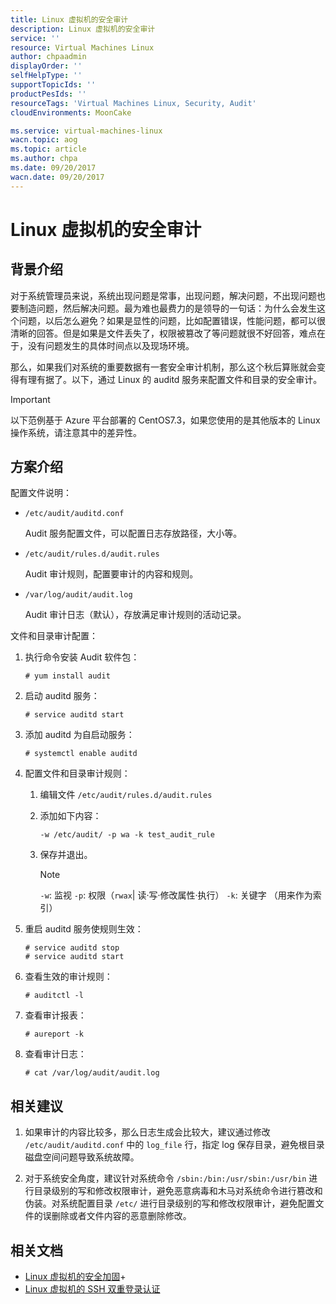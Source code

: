 ```yaml
---
title: Linux 虚拟机的安全审计
description: Linux 虚拟机的安全审计
service: ''
resource: Virtual Machines Linux
author: chpaadmin
displayOrder: ''
selfHelpType: ''
supportTopicIds: ''
productPesIds: ''
resourceTags: 'Virtual Machines Linux, Security, Audit'
cloudEnvironments: MoonCake

ms.service: virtual-machines-linux
wacn.topic: aog
ms.topic: article
ms.author: chpa
ms.date: 09/20/2017
wacn.date: 09/20/2017
---
```

# Linux 虚拟机的安全审计

## 背景介绍

对于系统管理员来说，系统出现问题是常事，出现问题，解决问题，不出现问题也要制造问题，然后解决问题。最为难也最费力的是领导的一句话：为什么会发生这个问题，以后怎么避免？如果是显性的问题，比如配置错误，性能问题，都可以很清晰的回答。但是如果是文件丢失了，权限被篡改了等问题就很不好回答，难点在于，没有问题发生的具体时间点以及现场环境。

那么，如果我们对系统的重要数据有一套安全审计机制，那么这个秋后算账就会变得有理有据了。以下，通过 Linux 的 auditd 服务来配置文件和目录的安全审计。

> [!IMPORTANT]
> 以下范例基于 Azure 平台部署的 CentOS7.3，如果您使用的是其他版本的 Linux 操作系统，请注意其中的差异性。

## 方案介绍

配置文件说明：

- `/etc/audit/auditd.conf`

    Audit 服务配置文件，可以配置日志存放路径，大小等。

- `/etc/audit/rules.d/audit.rules`

    Audit 审计规则，配置要审计的内容和规则。

- `/var/log/audit/audit.log`

    Audit 审计日志（默认），存放满足审计规则的活动记录。

文件和目录审计配置：

1. 执行命令安装 Audit 软件包：

    `# yum install audit`

2. 启动 auditd 服务：

    `# service auditd start`

3. 添加 auditd 为自启动服务：

    `# systemctl enable auditd`

4. 配置文件和目录审计规则：

    1. 编辑文件 `/etc/audit/rules.d/audit.rules`

    2. 添加如下内容：

        `-w /etc/audit/ -p wa -k test_audit_rule`

    3. 保存并退出。

        > [!NOTE]
        > `-w`: 监视
        > `-p`: 权限（`rwax`| 读·写·修改属性·执行）
        > `-k`: 关键字 （用来作为索引）

5. 重启 auditd 服务使规则生效：

    ```
    # service auditd stop
    # service auditd start
    ```

6. 查看生效的审计规则：

    `# auditctl -l`

7. 查看审计报表：

    `# aureport -k`

8. 查看审计日志：

    `# cat /var/log/audit/audit.log`

## 相关建议

1. 如果审计的内容比较多，那么日志生成会比较大，建议通过修改 `/etc/audit/auditd.conf` 中的 `log_file` 行，指定 log 保存目录，避免根目录磁盘空间问题导致系统故障。

2. 对于系统安全角度，建议针对系统命令 `/sbin:/bin:/usr/sbin:/usr/bin` 进行目录级别的写和修改权限审计，避免恶意病毒和木马对系统命令进行篡改和伪装。对系统配置目录 `/etc/` 进行目录级别的写和修改权限审计，避免配置文件的误删除或者文件内容的恶意删除修改。

## 相关文档

- [Linux 虚拟机的安全加固](aog-virtual-machines-linux-security-reinforce.md)+
- [Linux 虚拟机的 SSH 双重登录认证](aog-virtual-machines-linux-ssh-two-factor-authentication.md)